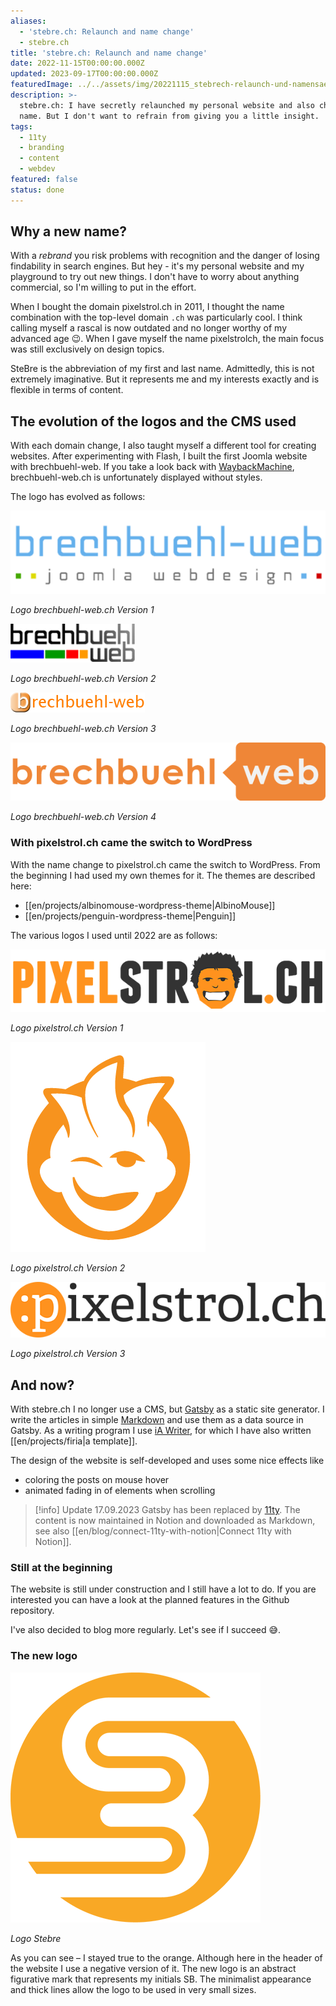 ```yaml
---
aliases:
  - 'stebre.ch: Relaunch and name change'
  - stebre.ch
title: 'stebre.ch: Relaunch and name change'
date: 2022-11-15T00:00:00.000Z
updated: 2023-09-17T00:00:00.000Z
featuredImage: ../../assets/img/20221115_stebrech-relaunch-und-namensaenderung.png
description: >-
  stebre.ch: I have secretly relaunched my personal website and also changed the
  name. But I don't want to refrain from giving you a little insight.
tags:
  - 11ty
  - branding
  - content
  - webdev
featured: false
status: done
---
```

## Why a new name?

With a _rebrand_ you risk problems with recognition and the danger of losing findability in search engines. But hey - it's my personal website and my playground to try out new things. I don't have to worry about anything commercial, so I'm willing to put in the effort.

When I bought the domain pixelstrol.ch in 2011, I thought the name combination with the top-level domain `.ch` was particularly cool. I think calling myself a rascal is now outdated and no longer worthy of my advanced age 😉. When I gave myself the name pixelstrolch, the main focus was still exclusively on design topics.

SteBre is the abbreviation of my first and last name. Admittedly, this is not extremely imaginative. But it represents me and my interests exactly and is flexible in terms of content.

## The evolution of the logos and the CMS used

With each domain change, I also taught myself a different tool for creating websites. After experimenting with Flash, I built the first Joomla website with brechbuehl-web. If you take a look back with [WaybackMachine](https://web.archive.org/web/20091015000000*/brechbuehl-web.ch), brechbuehl-web.ch is unfortunately displayed without styles.

The logo has evolved as follows:

![Logo brechbuehl-web.ch version 1](../../assets/img/20221115_stebrech-relaunch-und-namensaenderung_1.png)

_Logo brechbuehl-web.ch Version 1_

![Logo brechbuehl-web.ch Version 2](../../assets/img/20221115_stebrech-relaunch-und-namensaenderung_2.png)

_Logo brechbuehl-web.ch Version 2_

![Logo brechbuehl-web.ch Version 3](../../assets/img/20221115_stebrech-relaunch-und-namensaenderung_3.png)

_Logo brechbuehl-web.ch Version 3_

![Logo brechbuehl-web.ch Version 4](../../assets/img/20221115_stebrech-relaunch-und-namensaenderung_4.png)

_Logo brechbuehl-web.ch Version 4_

### With pixelstrol.ch came the switch to WordPress

With the name change to pixelstrol.ch came the switch to WordPress. From the beginning I had used my own themes for it. The themes are described here:

- [[en/projects/albinomouse-wordpress-theme|AlbinoMouse]]
- [[en/projects/penguin-wordpress-theme|Penguin]]

The various logos I used until 2022 are as follows:

![Logo pixelstrol.ch Version 1](../../assets/img/20221115_stebrech-relaunch-und-namensaenderung_5.png)

_Logo pixelstrol.ch Version 1_

![Logo pixelstrol.ch Version 2](../../assets/img/20221115_stebrech-relaunch-und-namensaenderung_6.png)

_Logo pixelstrol.ch Version 2_

![Logo pixelstrol.ch Version 3](../../assets/img/20221115_stebrech-relaunch-und-namensaenderung_7.png)

_Logo pixelstrol.ch Version 3_

## And now?

With stebre.ch I no longer use a CMS, but [Gatsby](https://www.gatsbyjs.com/) as a static site generator. I write the articles in simple [Markdown](https://de.wikipedia.org/wiki/Markdown) and use them as a data source in Gatsby. As a writing program I use [iA Writer](https://ia.net/de/writer), for which I have also written [[en/projects/firia|a template]].

The design of the website is self-developed and uses some nice effects like

- coloring the posts on mouse hover
- animated fading in of elements when scrolling

> [!info] Update 17.09.2023
> Gatsby has been replaced by [11ty](https://www.11ty.dev/). The content is now maintained in Notion and downloaded as Markdown, see also [[en/blog/connect-11ty-with-notion|Connect 11ty with Notion]].

### Still at the beginning

The website is still under construction and I still have a lot to do. If you are interested you can have a look at the planned features in the Github repository.

I've also decided to blog more regularly. Let's see if I succeed 😅.

### The new logo

![Logo Stebre](../../assets/img/20221115_stebrech-relaunch-und-namensaenderung_8.png)

_Logo Stebre_

As you can see – I stayed true to the orange. Although here in the header of the website I use a negative version of it. The new logo is an abstract figurative mark that represents my initials SB. The minimalist appearance and thick lines allow the logo to be used in very small sizes.

